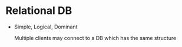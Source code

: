 # Relational DB
*   Simple, Logical, Dominant
    
    Multiple clients may connect to a DB which has the same structure